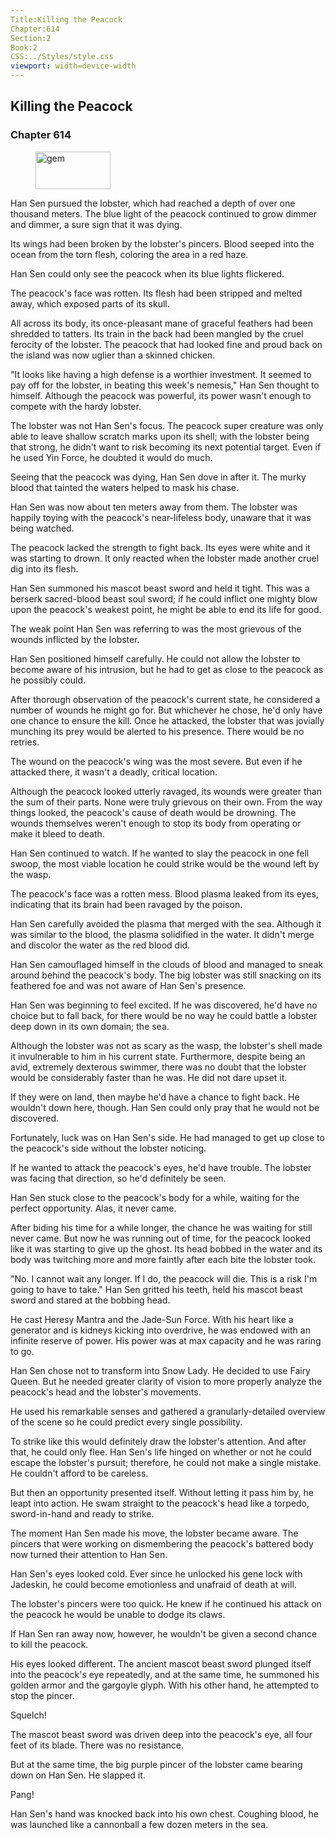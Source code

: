 ```yaml
---
Title:Killing the Peacock 
Chapter:614 
Section:2 
Book:2 
CSS:../Styles/style.css 
viewport: width=device-width
---
```

  
## Killing the Peacock
### Chapter 614
  
<figure>
	<img src="../Images/gem.gif" alt="gem" id="gem" width="120" height="60" />
</figure>
  

  
Han Sen pursued the lobster, which had reached a depth of over one thousand meters. The blue light of the peacock continued to grow dimmer and dimmer, a sure sign that it was dying.

Its wings had been broken by the lobster's pincers. Blood seeped into the ocean from the torn flesh, coloring the area in a red haze.

Han Sen could only see the peacock when its blue lights flickered.

The peacock's face was rotten. Its flesh had been stripped and melted away, which exposed parts of its skull.

All across its body, its once-pleasant mane of graceful feathers had been shredded to tatters. Its train in the back had been mangled by the cruel ferocity of the lobster. The peacock that had looked fine and proud back on the island was now uglier than a skinned chicken.

"It looks like having a high defense is a worthier investment. It seemed to pay off for the lobster, in beating this week's nemesis," Han Sen thought to himself. Although the peacock was powerful, its power wasn't enough to compete with the hardy lobster.

The lobster was not Han Sen's focus. The peacock super creature was only able to leave shallow scratch marks upon its shell; with the lobster being that strong, he didn't want to risk becoming its next potential target. Even if he used Yin Force, he doubted it would do much.

Seeing that the peacock was dying, Han Sen dove in after it. The murky blood that tainted the waters helped to mask his chase.

Han Sen was now about ten meters away from them. The lobster was happily toying with the peacock's near-lifeless body, unaware that it was being watched.

The peacock lacked the strength to fight back. Its eyes were white and it was starting to drown. It only reacted when the lobster made another cruel dig into its flesh.

Han Sen summoned his mascot beast sword and held it tight. This was a berserk sacred-blood beast soul sword; if he could inflict one mighty blow upon the peacock's weakest point, he might be able to end its life for good.

The weak point Han Sen was referring to was the most grievous of the wounds inflicted by the lobster.

Han Sen positioned himself carefully. He could not allow the lobster to become aware of his intrusion, but he had to get as close to the peacock as he possibly could.

After thorough observation of the peacock's current state, he considered a number of wounds he might go for. But whichever he chose, he'd only have one chance to ensure the kill. Once he attacked, the lobster that was jovially munching its prey would be alerted to his presence. There would be no retries.

The wound on the peacock's wing was the most severe. But even if he attacked there, it wasn't a deadly, critical location.

Although the peacock looked utterly ravaged, its wounds were greater than the sum of their parts. None were truly grievous on their own. From the way things looked, the peacock's cause of death would be drowning. The wounds themselves weren't enough to stop its body from operating or make it bleed to death.

Han Sen continued to watch. If he wanted to slay the peacock in one fell swoop, the most viable location he could strike would be the wound left by the wasp.

The peacock's face was a rotten mess. Blood plasma leaked from its eyes, indicating that its brain had been ravaged by the poison.

Han Sen carefully avoided the plasma that merged with the sea. Although it was similar to the blood, the plasma solidified in the water. It didn't merge and discolor the water as the red blood did.

Han Sen camouflaged himself in the clouds of blood and managed to sneak around behind the peacock's body. The big lobster was still snacking on its feathered foe and was not aware of Han Sen's presence.

Han Sen was beginning to feel excited. If he was discovered, he'd have no choice but to fall back, for there would be no way he could battle a lobster deep down in its own domain; the sea.

Although the lobster was not as scary as the wasp, the lobster's shell made it invulnerable to him in his current state. Furthermore, despite being an avid, extremely dexterous swimmer, there was no doubt that the lobster would be considerably faster than he was. He did not dare upset it.

If they were on land, then maybe he'd have a chance to fight back. He wouldn't down here, though. Han Sen could only pray that he would not be discovered.

Fortunately, luck was on Han Sen's side. He had managed to get up close to the peacock's side without the lobster noticing.

If he wanted to attack the peacock's eyes, he'd have trouble. The lobster was facing that direction, so he'd definitely be seen.

Han Sen stuck close to the peacock's body for a while, waiting for the perfect opportunity. Alas, it never came.

After biding his time for a while longer, the chance he was waiting for still never came. But now he was running out of time, for the peacock looked like it was starting to give up the ghost. Its head bobbed in the water and its body was twitching more and more faintly after each bite the lobster took.

"No. I cannot wait any longer. If I do, the peacock will die. This is a risk I'm going to have to take." Han Sen gritted his teeth, held his mascot beast sword and stared at the bobbing head.

He cast Heresy Mantra and the Jade-Sun Force. With his heart like a generator and is kidneys kicking into overdrive, he was endowed with an infinite reserve of power. His power was at max capacity and he was raring to go.

Han Sen chose not to transform into Snow Lady. He decided to use Fairy Queen. But he needed greater clarity of vision to more properly analyze the peacock's head and the lobster's movements.

He used his remarkable senses and gathered a granularly-detailed overview of the scene so he could predict every single possibility.

To strike like this would definitely draw the lobster's attention. And after that, he could only flee. Han Sen's life hinged on whether or not he could escape the lobster's pursuit; therefore, he could not make a single mistake. He couldn't afford to be careless.

But then an opportunity presented itself. Without letting it pass him by, he leapt into action. He swam straight to the peacock's head like a torpedo, sword-in-hand and ready to strike.

The moment Han Sen made his move, the lobster became aware. The pincers that were working on dismembering the peacock's battered body now turned their attention to Han Sen.

Han Sen's eyes looked cold. Ever since he unlocked his gene lock with Jadeskin, he could become emotionless and unafraid of death at will.

The lobster's pincers were too quick. He knew if he continued his attack on the peacock he would be unable to dodge its claws.

If Han Sen ran away now, however, he wouldn't be given a second chance to kill the peacock.

His eyes looked different. The ancient mascot beast sword plunged itself into the peacock's eye repeatedly, and at the same time, he summoned his golden armor and the gargoyle glyph. With his other hand, he attempted to stop the pincer.

Squelch!

The mascot beast sword was driven deep into the peacock's eye, all four feet of its blade. There was no resistance.

But at the same time, the big purple pincer of the lobster came bearing down on Han Sen. He slapped it.

Pang!

Han Sen's hand was knocked back into his own chest. Coughing blood, he was launched like a cannonball a few dozen meters in the sea.